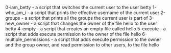 0-iam_betty - a script that switches the current user to the user betty
1-who_am_i - a script that prints the effective username of the current user
2-groups - a script that prints all the groups the current user is part of
3-new_owner - a script that changes the owner of the file hello to the user betty
4-empty - a script that creates an empty file called hello
5-execute - a script that adds execute permission to the owner of the file hello
6-multiple_permissions - a script that adds execute permission to the owner and the group owner, and read permission to other users, to the file hello
